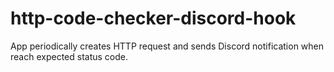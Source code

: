 # http-code-checker-discord-hook
App periodically creates HTTP request and sends Discord notification when reach expected status code.
